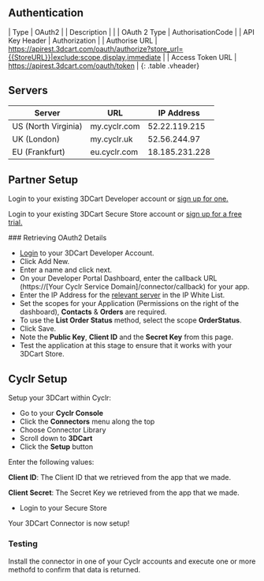 
<section class="authentication" markdown="1">

## Authentication

| Type      | OAuth2 |
| Description |  |
| OAuth 2 Type | AuthorisationCode |
| API Key Header | Authorization |
| Authorise URL | https://apirest.3dcart.com/oauth/authorize?store_url={{StoreURL}}|exclude:scope,display,immediate |
| Access Token URL | https://apirest.3dcart.com/oauth/token |
{: .table .vheader}

</section>

<section class="servers" markdown="1">

## Servers
| Server | URL | IP Address |
| --- | --- | --- 
| US (North Virginia) | my.cyclr.com | 52.22.119.215 |
| UK (London) | my.cyclr.uk | 52.56.244.97 |
| EU (Frankfurt) | eu.cyclr.com | 18.185.231.228 |

</section>

<section class="setup partner" markdown="1">

## Partner Setup

Login to your existing 3DCart Developer account or [sign up for one.](https://devportal.3dcart.com/login.asp)

Login to your existing 3DCart Secure Store account or [sign up for a free trial.](https://www.shift4shop.com/login-page.html)


<div class="section-content required" markdown="1">
### Retrieving OAuth2 Details

- [Login](https://devportal.3dcart.com/login.asp) to your 3DCart Developer Account.
- Click Add New.
- Enter a name and click next. 
- On your Developer Portal Dashboard, enter the callback URL (https://[Your Cyclr Service Domain]/connector/callback) for your app. 
- Enter the IP Address for the [relevant server](##Servers) in the IP White List.
- Set the scopes for your Application (Permissions on the right of the dashboard), **Contacts** & **Orders** are required.
- To use the  **List Order Status** method, select the scope **OrderStatus**.
- Click Save.
- Note the **Public Key**, **Client ID** and the **Secret Key** from this page.
- Test the application at this stage  to ensure that it works with your 3DCart Store.
</div>

</section>

<section class="setup cyclr" markdown="1">

## Cyclr Setup

Setup your 3DCart within Cyclr:

- Go to your **Cyclr Console**
- Click the **Connectors** menu along the top
- Choose Connector Library
- Scroll down to **3DCart**
- Click the **Setup** button

Enter the following values:

**Client ID**:  The Client ID that we retrieved from the app that we made.

**Client Secret**:  The Secret Key we retrieved from the app that we made.

- Login to your Secure Store

Your 3DCart Connector is now setup! 

### Testing

Install the connector in one of your Cyclr accounts and execute one or more methofd to confirm that data is returned.

</section>
